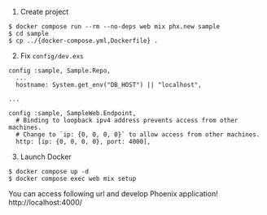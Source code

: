 1. Create project

```
$ docker compose run --rm --no-deps web mix phx.new sample
$ cd sample
$ cp ../{docker-compose.yml,Dockerfile} .
```

2. Fix `config/dev.exs`

```
config :sample, Sample.Repo,
  ...
  hostname: System.get_env("DB_HOST") || "localhost",

...

config :sample, SampleWeb.Endpoint,
  # Binding to loopback ipv4 address prevents access from other machines.
  # Change to `ip: {0, 0, 0, 0}` to allow access from other machines.
  http: [ip: {0, 0, 0, 0}, port: 4000],
```

3. Launch Docker

```
$ docker compose up -d
$ docker compose exec web mix setup
```

You can access following url and develop Phoenix application!
http://localhost:4000/
